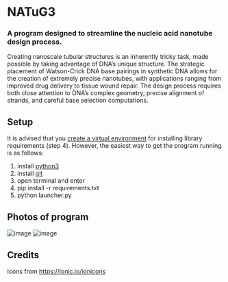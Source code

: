 # NATuG3

### A program designed to streamline the nucleic acid nanotube design process.

Creating nanoscale tubular structures is an inherently tricky task, made possible by taking advantage of DNA’s unique structure. The strategic placement of Watson-Crick DNA base pairings in synthetic DNA allows for the creation of extremely precise nanotubes, with applications ranging from improved drug delivery to tissue wound repair. The design process requires both close attention to DNA’s complex geometry, precise alignment of strands, and careful base selection computations.

## Setup
It is advised that you [create a virtual environment](https://docs.python.org/3/library/venv.html) for installing library requirements (step 4). However, the easiest way to get the program running is as follows:
1) install [python3](https://www.python.org/downloads/)
2) install [git](https://git-scm.com/downloads)
3) open terminal and enter
4) pip install -r requirements.txt
5) python launcher.py

## Photos of program
![image](https://user-images.githubusercontent.com/108041238/203201243-f633ce8e-94ce-4f30-aa51-4a84f177c3b9.png)
![image](https://user-images.githubusercontent.com/108041238/203203049-df2e7c59-3c79-4f1d-ad81-e98e295e818e.png)

## Credits

Icons from https://ionic.io/ionicons
